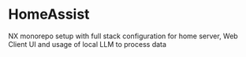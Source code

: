 # HomeAssist
NX monorepo setup with full stack configuration for home server, Web Client UI and usage of local LLM to process data
